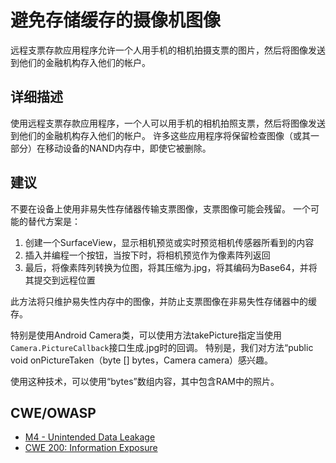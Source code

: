 # 避免存储缓存的摄像机图像

远程支票存款应用程序允许一个人用手机的相机拍摄支票的图片，然后将图像发送到他们的金融机构存入他们的帐户。

## 详细描述 

使用远程支票存款应用程序，一个人可以用手机的相机拍照支票，然后将图像发送到他们的金融机构存入他们的帐户。 许多这些应用程序将保留检查图像（或其一部分）在移动设备的NAND内存中，即使它被删除。

## 建议

不要在设备上使用非易失性存储器传输支票图像，支票图像可能会残留。 一个可能的替代方案是：

1. 创建一个SurfaceView，显示相机预览或实时预览相机传感器所看到的内容
2. 插入并编程一个按钮，当按下时，将相机预览作为像素阵列返回
3. 最后，将像素阵列转换为位图，将其压缩为.jpg，将其编码为Base64，并将其提交到远程位置

此方法将只维护易失性内存中的图像，并防止支票图像在非易失性存储器中的缓存。

特别是使用Android Camera类，可以使用方法takePicture指定当使用`Camera.PictureCallback`接口生成.jpg时的回调。 特别是，我们对方法“public void onPictureTaken（byte [] bytes，Camera camera）感兴趣。

使用这种技术，可以使用“bytes”数组内容，其中包含RAM中的照片。
 
## CWE/OWASP

 * [M4 - Unintended Data Leakage](https://www.owasp.org/index.php/Mobile_Top_10_2014-M4)
 * [CWE 200: Information Exposure](http://cwe.mitre.org/data/definitions/200.html)
